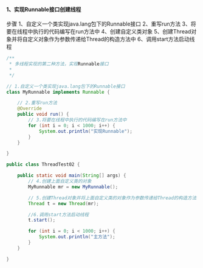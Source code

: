 #### 1、实现Runnable接口创建线程
步骤
1、自定义一个类实现java.lang包下的Runnable接口
2、重写run方法
3、将要在线程中执行的代码编写在run方法中
4、创建自定义类对象
5、创建Thread对象并将自定义对象作为参数传递给Thread的构造方法中
6、调用start方法启动线程
```java
/**
 * 多线程实现的第二种方法，实现Runnable接口
 *
 */

// 1.自定义一个类实现java.lang包下的Runnable接口
class MyRunnable implements Runnable {

    // 2.重写run方法
    @Override
    public void run() {
        // 3.将要在线程中执行的代码编写在run方法中
        for (int i = 0; i < 1000; i++) {
            System.out.println("实现Runnable");
        }
    }

}

public class ThreadTest02 {

    public static void main(String[] args) {
        // 4.创建上面自定义类的对象
        MyRunnable mr = new MyRunnable();

        // 5.创建Thread对象并将上面自定义类的对象作为参数传递给Thread的构造方法
        Thread t = new Thread(mr); 

        //6.调用start方法启动线程
        t.start();

        for (int i = 0; i < 1000; i++) {
            System.out.println("主方法");
        }
    }

}
```